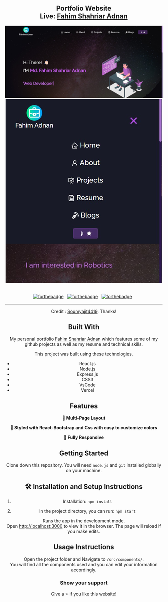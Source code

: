 <h2 align="center">
  Portfolio Website<br/>Live:
  <a href="https://fahim-shahriar-adnan-portfolio.netlify.app/" target="_blank">Fahim Shahriar Adnan</a>
</h2>
<div align="center">
  <img alt="Demo" src="./Screenshot_1.jpg" />
  <img alt="Demo" src="./Screenshot_2.jpg" />
</div>

<br/>

<center>

[![forthebadge](https://forthebadge.com/images/badges/built-with-love.svg)](https://forthebadge.com) &nbsp;
[![forthebadge](https://forthebadge.com/images/badges/made-with-javascript.svg)](https://forthebadge.com) &nbsp;
[![forthebadge](https://forthebadge.com/images/badges/open-source.svg)](https://forthebadge.com) &nbsp;

---

Credit : [Soumyajit4419](https://github.com/soumyajit4419). Thanks!

## Built With

My personal portfolio <a href="https://fahim-shahriar-adnan-portfolio.netlify.app/" target="_blank">Fahim Shahriar Adnan</a> which features some of my github projects as well as my resume and technical skills.<br/>

This project was built using these technologies.

- React.js
- Node.js
- Express.js
- CSS3
- VsCode
- Vercel

## Features

**📖 Multi-Page Layout**

**🎨 Styled with React-Bootstrap and Css with easy to customize colors**

**📱 Fully Responsive**

## Getting Started

Clone down this repository. You will need `node.js` and `git` installed globally on your machine.

## 🛠 Installation and Setup Instructions

1. Installation: `npm install`

2. In the project directory, you can run: `npm start`

Runs the app in the development mode.\
Open [http://localhost:3000](http://localhost:3000) to view it in the browser.
The page will reload if you make edits.

## Usage Instructions

Open the project folder and Navigate to `/src/components/`. <br/>
You will find all the components used and you can edit your information accordingly.

### Show your support

Give a ⭐ if you like this website!

